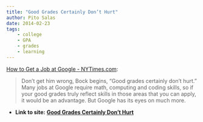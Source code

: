 ```yaml
---
title: "Good Grades Certainly Don’t Hurt"
author: Pito Salas
date: 2014-02-23
tags:
    - college
    - GPA
    - grades
    - learning
---
```




[How to Get a Job at Google - NYTimes.com](<http://nyti.ms/1jTJavh>):

> Don’t get him wrong, Bock begins, “Good grades certainly don’t hurt.” Many
> jobs at Google require math, computing and coding skills, so if your good
> grades truly reflect skills in those areas that you can apply, it would be
> an advantage. But Google has its eyes on much more.


* **Link to site:** **[Good Grades Certainly Don’t Hurt](None)**
